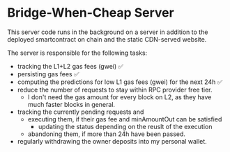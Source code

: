 # Bridge-When-Cheap Server

This server code runs in the background on a server in addition to the deployed smartcontract on chain and the static CDN-served website.

The server is responsible for the following tasks:
  * tracking the L1+L2 gas fees (gwei) ✅
  * persisting gas fees ✅
  * computing the predictions for low L1 gas fees (gwei) for the next 24h ✅
  * reduce the number of requests to stay within RPC provider free tier.
    * I don't need the gas amount for every block on L2, as they have much faster blocks in general.
  * tracking the currently pending requests and
    * executing them, if their gas fee and minAmountOut can be satisfied
      * updating the status depending on the reuslt of the execution
    * abandoning them, if more than 24h have been passed.
  * regularly withdrawing the owner deposits into my personal wallet.
